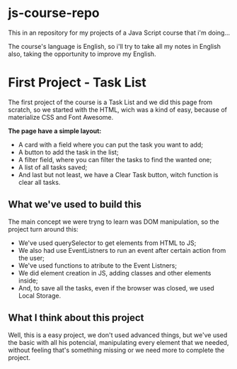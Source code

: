 # js-course-repo
This in an repository for my projects of a Java Script course that i'm doing...

The course's language is English, so i'll try to take all my notes in English also, taking the opportunity to improve my English.

# First Project - Task List
The first project of the course is a Task List and we did this page from scratch, so we started with the HTML, wich was a kind of easy, because of materialize CSS and Font Awesome.

**The page have a simple layout:**
 * A card with a field where you can put the task you want to add;
 * A button to add the task in the list;
 * A filter field, where you can filter the tasks to find the wanted one;
 * A list of all tasks saved;
 * And last but not least, we have a Clear Task button, witch function is clear all tasks.

## What we've used to build this
The main concept we were tryng to learn was DOM manipulation, so the project turn around this:
 * We've used querySelector to get elements from HTML to JS;
 * We also had use EventListners to run an event after certain action from the user;
 * We've used functions to atribute to the Event Listners;
 * We did element creation in JS, adding classes and other elements inside;
 * And, to save all the tasks, even if the browser was closed, we used Local Storage.

## What I think about this project
Well, this is a easy project, we don't used advanced things, but we've used the basic with all his potencial, manipulating every element that we needed, without feeling that's something missing or we need more to complete the project.
